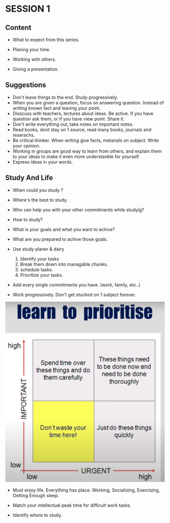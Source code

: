 # SESSION 1

## Content
- What to expect from this series. 

- Planing your time.

- Working with others.

- Giving a presentation.


## Suggestions 
- Don't leave things to the end. Study progressively.
- When you are given a question, focus on answering question. Instead of writing known fact and leaving your point.
- Disscuss with teachers, lectures about ideas. Be active. If you have question ask them, or if you have view point. Share it.
- Don't write everything out, take notes on important notes.
- Read books, dont stay on 1 source, read many books, journals and reserachs.
- Be critical thinker. When writing give facts, metarials on subject. Write your opinion.
- Working in groups are good way to learn from others, and explain them to your ideas to make it even more understanble for yourself.
- Express ideas in your words.


## Study And Life 
- When could you study ?
- Where's the best to study.
- Who can help you with your other commitments while studyig?
- How to study?
- What is your goals and what you want to achive?
- What are you prepared to achive those goals.

- Use study planer & dairy
    1. Identify your tasks
    2. Break them down into managable chunks.
    3. schedule tasks.
    4. Prioritize your tasks.
- Add every single commitments you have. (work, family, etc..)
- Work progressively. Don't get stucked on 1 subject forever.

![Learn to Prioritize](https://github.com/mrsahin101/Video_Lectures/blob/main/Critical_Thinking_%26_Studying_Skills/Birkbeck_University_Study_Skills_Workshop/Images/Prioritize.PNG)

- Must enjoy life. Everything has place. Working, Socializing, Exercising, Getting Enough sleep.

- Match your intellectual peak time for difficult work tasks.

- Identify where to study.
